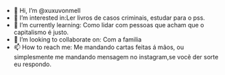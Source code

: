 - 👋 Hi, I’m @xuxuvonmell
- 👀 I’m interested in:Ler livros de casos criminais, estudar para o pss. 
- 🌱 I’m currently learning: Como lidar com pessoas que acham que o capitalismo é justo.
- 💞️ I’m looking to collaborate on: Com a familia
- 📫 How to reach me: Me mandando cartas feitas á mãos, ou simplesmente me mandando mensagem no instagram,se vocẽ der sorte eu respondo.

<!---
xuxuvonmell/xuxuvonmell is a ✨ special ✨ repository because its `README.md` (this file) appears on your GitHub profile.
You can click the Preview link to take a look at your changes.
--->
